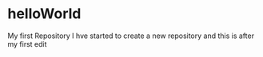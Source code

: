 # helloWorld
My first Repository
I hve started to create a new repository and this is after my first edit
